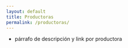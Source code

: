 ```yaml
---
layout: default
title: Productoras
permalink: /productoras/
---
```


- párrafo de descripción y link por productora
